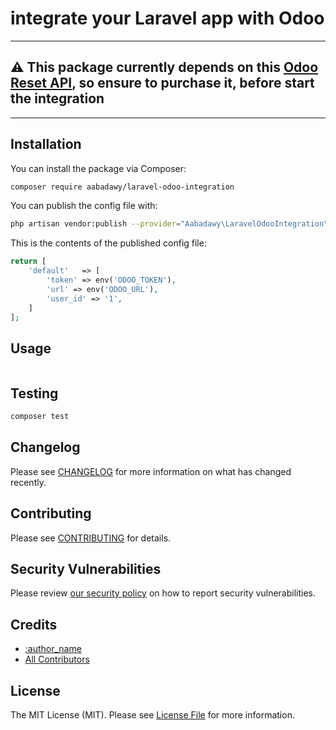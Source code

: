 

# integrate your Laravel app with Odoo

---
## ⚠️ **This package currently depends on this [Odoo Reset API](https://apps.odoo.com/apps/modules/13.0/odoo_rest/), so ensure to purchase it, before start the integration**

---
<!--/delete-->
## Installation

You can install the package via Composer:

```bash
composer require aabadawy/laravel-odoo-integration
```

You can publish the config file with:

```bash
php artisan vendor:publish --provider="Aabadawy\LaravelOdooIntegration\LaravelOdooIntegrationServiceProvider" --tag="config"
```

This is the contents of the published config file:

```php
return [
    'default'   => [
        'token' => env('ODOO_TOKEN'),
        'url' => env('ODOO_URL'),
        'user_id' => '1',
    ]
];
```


## Usage

```php

```

## Testing

```bash
composer test
```

## Changelog

Please see [CHANGELOG](CHANGELOG.md) for more information on what has changed recently.

## Contributing

Please see [CONTRIBUTING](https://github.com/spatie/aabadawy/blob/main/CONTRIBUTING.md) for details.

## Security Vulnerabilities

Please review [our security policy](../../security/policy) on how to report security vulnerabilities.

## Credits

- [:author_name](https://github.com/:author_username)
- [All Contributors](../../contributors)

## License

The MIT License (MIT). Please see [License File](LICENSE.md) for more information.
